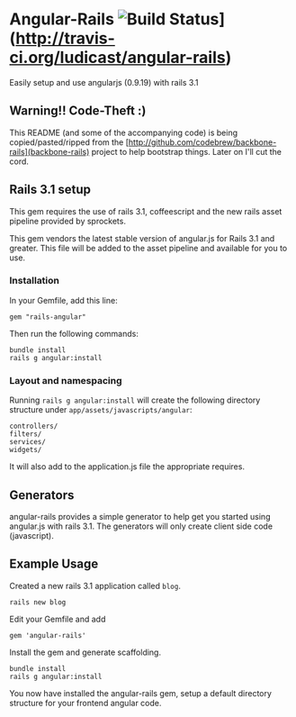 # Angular-Rails ![Build Status](https://secure.travis-ci.org/ludicast/angular-rails.png)](http://travis-ci.org/ludicast/angular-rails)

Easily setup and use angularjs (0.9.19) with rails 3.1

## Warning!! Code-Theft :)

This README (and some of the accompanying code) is being copied/pasted/ripped from the [http://github.com/codebrew/backbone-rails](backbone-rails) project to help bootstrap things.  Later on I'll cut the cord.

## Rails 3.1 setup
This gem requires the use of rails 3.1, coffeescript and the new rails asset pipeline provided by sprockets.

This gem vendors the latest stable version of angular.js for Rails 3.1 and greater. This file will be added to the asset pipeline and available for you to use. 
    
### Installation

In your Gemfile, add this line:

    gem "rails-angular"
  
Then run the following commands:

    bundle install
    rails g angular:install

### Layout and namespacing

Running `rails g angular:install` will create the following directory structure under `app/assets/javascripts/angular`:
  
    controllers/
    filters/
    services/
    widgets/

It will also add to the application.js file the appropriate requires.

## Generators

angular-rails provides a simple generator to help get you started using angular.js with rails 3.1.  The generators will only create client side code (javascript).

## Example Usage

Created a new rails 3.1 application called `blog`.

    rails new blog

Edit your Gemfile and add

    gem 'angular-rails'

Install the gem and generate scaffolding.

    bundle install
    rails g angular:install
  
You now have installed the angular-rails gem, setup a default directory structure for your frontend angular code.
